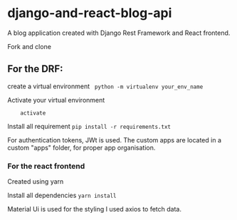 # django-and-react-blog-api
A blog application created with Django Rest Framework and React frontend.

Fork and clone

## For the DRF:
create a virtual environment
  ``` python -m virtualenv your_env_name```
 
Activate your virtual environment
  ``` cd your_env_name/scripts
      activate
  ```
   
Install all requirement
  ``` pip install -r requirements.txt ```
  
  For authentication tokens, JWt is used.
  The custom apps are located in a custom "apps" folder, for proper app organisation.
  
  
 ### For the react frontend
 Created using yarn
 
 Install all dependencies
  ``` yarn install ```
  
  Material Ui is used for the styling
  I used axios to fetch data. 
  
  
      
